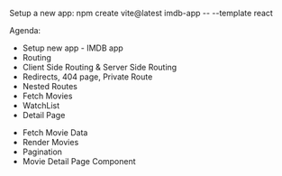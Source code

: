 Setup a new app:
npm create vite@latest imdb-app -- --template react


Agenda:
- Setup new app - IMDB app
- Routing
- Client Side Routing & Server Side Routing
- Redirects, 404 page, Private Route
- Nested Routes
- Fetch Movies
- WatchList
- Detail Page 

<!-- Class_5  -->

- Fetch Movie Data
- Render Movies
- Pagination
- Movie Detail Page Component